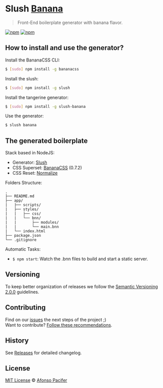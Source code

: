 <!-- ![Slush Banana Logo](https://github.com/bananacss/slush-banana/blob/master/logo.png) -->

# Slush [Banana](https://github.com/bananacss/bananacss)

> Front-End boilerplate generator with banana flavor.

[![npm](https://img.shields.io/npm/v/slush-banana.svg)](https://www.npmjs.com/package/slush-banana)
[![npm](https://img.shields.io/npm/dt/slush-banana.svg)](https://www.npmjs.com/package/slush-banana)

## How to install and use the generator?

Install the BananaCSS CLI:

```sh
$ [sudo] npm install -g bananacss
```

Install the slush:

```sh
$ [sudo] npm install -g slush
```

Install the tangerine generator:

```sh
$ [sudo] npm install -g slush-banana
```

Use the generator:

```sh
$ slush banana
```

## The generated boilerplate

Stack based in NodeJS:

- Generator: [Slush](http://slushjs.github.io/#/)
- CSS Superset: [BananaCSS](https://github.com/bananacss/bananacss) (0.7.2)
- CSS Reset: [Normalize](https://necolas.github.io/normalize.css/)

Folders Structure:

	.
	├── README.md
	├── app/
	|   ├── scripts/
	|   ├── styles/
	|   |   ├── css/
	|   |   └── bnn/
	|   |       ├── modules/
	|   |       └── main.bnn
	|   └── index.html
	├── package.json
	└── .gitignore

Automatic Tasks:

- `$ npm start`: Watch the .bnn files to build and start a static server.

## Versioning

To keep better organization of releases we follow the [Semantic Versioning 2.0.0](http://semver.org/) guidelines.

## Contributing

Find on our [issues](https://github.com/bananacss/slush-banana/issues/1) the next steps of the project ;)
<br>
Want to contribute? [Follow these recommendations](https://github.com/bananacss/slush-banana/blob/master/CONTRIBUTING.md).

## History

See [Releases](https://github.com/bananacss/slush-banana/releases) for detailed changelog.

## License

[MIT License](https://github.com/bananacss/slush-banana/blob/master/LICENSE.md) © [Afonso Pacifer](http://afonsopacifer.com/)
